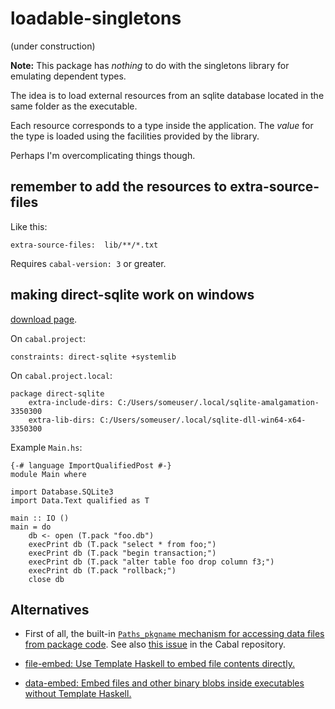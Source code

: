 # loadable-singletons

(under construction)

**Note:** This package has *nothing* to do with the singletons library for emulating dependent types.

The idea is to load external resources from an sqlite database located in the
same folder as the executable.

Each resource corresponds to a type inside the application. The *value* for the
type is loaded using the facilities provided by the library.

Perhaps I'm overcomplicating things though.

## remember to add the resources to extra-source-files

Like this:

    extra-source-files:  lib/**/*.txt

Requires `cabal-version: 3` or greater.

## making direct-sqlite work on windows

[download page](https://www.sqlite.org/download.html).

On `cabal.project`:

    constraints: direct-sqlite +systemlib

On `cabal.project.local`:

    package direct-sqlite
        extra-include-dirs: C:/Users/someuser/.local/sqlite-amalgamation-3350300
        extra-lib-dirs: C:/Users/someuser/.local/sqlite-dll-win64-x64-3350300

Example `Main.hs`:

    {-# language ImportQualifiedPost #-}
    module Main where

    import Database.SQLite3
    import Data.Text qualified as T

    main :: IO ()
    main = do
        db <- open (T.pack "foo.db")
        execPrint db (T.pack "select * from foo;")
        execPrint db (T.pack "begin transaction;")
        execPrint db (T.pack "alter table foo drop column f3;")
        execPrint db (T.pack "rollback;")
        close db

## Alternatives

- First of all, the built-in [`Paths_pkgname` mechanism for accessing data files from package code](https://cabal.readthedocs.io/en/latest/cabal-package.html?highlight=getDataFileName%20#accessing-data-files-from-package-code). See also [this issue](https://github.com/haskell/cabal/issues/6096) in the Cabal repository.

- [file-embed: Use Template Haskell to embed file contents directly.](https://hackage.haskell.org/package/file-embed)

- [data-embed: Embed files and other binary blobs inside executables without Template Haskell.](https://hackage.haskell.org/package/data-embed)

